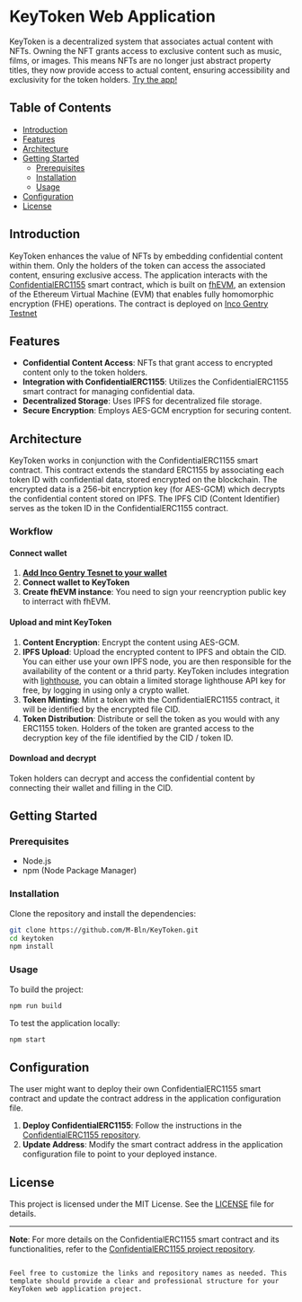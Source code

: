 # KeyToken Web Application

KeyToken is a decentralized system that associates actual content with NFTs. Owning the NFT grants access to exclusive content such as music, films, or images. This means NFTs are no longer just abstract property titles, they now provide access to actual content, ensuring accessibility and exclusivity for the token holders. <a href="https://m-bln.github.io/KeyToken/">Try the app!</a>

## Table of Contents

- [Introduction](#introduction)
- [Features](#features)
- [Architecture](#architecture)
- [Getting Started](#getting-started)
  - [Prerequisites](#prerequisites)
  - [Installation](#installation)
  - [Usage](#usage)
- [Configuration](#configuration)
- [License](#license)

## Introduction

KeyToken enhances the value of NFTs by embedding confidential content within them. Only the holders of the token can access the associated content, ensuring exclusive access. The application interacts with the <a href="https://github.com/M-Bln/fhEVM-DRM">ConfidentialERC1155</a> smart contract, which is built on <a href="https://www.zama.ai/fhevm">fhEVM</a>, an extension of the Ethereum Virtual Machine (EVM) that enables fully homomorphic encryption (FHE) operations. The contract is deployed on <a href="https://docs.inco.org/getting-started/connect-metamask">Inco Gentry Testnet</a>

## Features

- **Confidential Content Access**: NFTs that grant access to encrypted content only to the token holders.
- **Integration with ConfidentialERC1155**: Utilizes the ConfidentialERC1155 smart contract for managing confidential data.
- **Decentralized Storage**: Uses IPFS for decentralized file storage.
- **Secure Encryption**: Employs AES-GCM encryption for securing content.

## Architecture

KeyToken works in conjunction with the ConfidentialERC1155 smart contract. This contract extends the standard ERC1155 by associating each token ID with confidential data, stored encrypted on the blockchain. The encrypted data is a 256-bit encryption key (for AES-GCM) which decrypts the confidential content stored on IPFS. The IPFS CID (Content Identifier) serves as the token ID in the ConfidentialERC1155 contract.

### Workflow

#### Connect wallet

1. **<a href="https://docs.inco.org/getting-started/connect-metamask">Add Inco Gentry Tesnet to your wallet</a>**
2. **Connect wallet to KeyToken**
3. **Create fhEVM instance**: You need to sign your reencryption public key to interract with fhEVM.

#### Upload and mint KeyToken

1. **Content Encryption**: Encrypt the content using AES-GCM.
2. **IPFS Upload**: Upload the encrypted content to IPFS and obtain the CID. You can either use your own IPFS node, you are then responsible for the availability of the content or a thrid party. KeyToken includes integration with <a href="https://www.lighthouse.storage">lighthouse</a>, you can obtain a limited storage lighthouse API key for free, by logging in using only a crypto wallet.
3. **Token Minting**: Mint a token with the ConfidentialERC1155 contract, it will be identified by the encrypted file CID.
4. **Token Distribution**: Distribute or sell the token as you would with any ERC1155 token. Holders of the token are granted access to the decryption key of the file identified by the CID / token ID.

#### Download and decrypt

Token holders can decrypt and access the confidential content by connecting their wallet and filling in the CID.

## Getting Started

### Prerequisites

- Node.js
- npm (Node Package Manager)

### Installation

Clone the repository and install the dependencies:

```sh
git clone https://github.com/M-Bln/KeyToken.git
cd keytoken
npm install
```

### Usage

To build the project:

```sh
npm run build
```

To test the application locally:

```sh
npm start
```

## Configuration

The user might want to deploy their own ConfidentialERC1155 smart contract and update the contract address in the application configuration file.

1. **Deploy ConfidentialERC1155**: Follow the instructions in the [ConfidentialERC1155 repository](https://github.com/yourusername/ConfidentialERC1155).
2. **Update Address**: Modify the smart contract address in the application configuration file to point to your deployed instance.

## License

This project is licensed under the MIT License. See the [LICENSE](LICENSE) file for details.

---

**Note**: For more details on the ConfidentialERC1155 smart contract and its functionalities, refer to the [ConfidentialERC1155 project repository](https://github.com/yourusername/ConfidentialERC1155).

```

Feel free to customize the links and repository names as needed. This template should provide a clear and professional structure for your KeyToken web application project.
```
